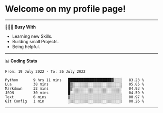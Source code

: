 # Welcome on my profile page!
<!-- print(("dralla"[::-1]+"s").capitalize()) -->

---
👨🏻‍💻 **Busy With**
* Learning new Skills.
* Building small Projects.
* Being helpful.

---
📊 **Coding Stats**
<!--START_SECTION:waka-->

```text
From: 19 July 2022 - To: 26 July 2022

Python       9 hrs 11 mins   ████████████████████▓░░░░   83.23 %
Lua          38 mins         █▒░░░░░░░░░░░░░░░░░░░░░░░   05.85 %
Markdown     32 mins         █▒░░░░░░░░░░░░░░░░░░░░░░░   04.93 %
JSON         30 mins         █░░░░░░░░░░░░░░░░░░░░░░░░   04.59 %
Text         6 mins          ▒░░░░░░░░░░░░░░░░░░░░░░░░   00.97 %
Git Config   1 min           ░░░░░░░░░░░░░░░░░░░░░░░░░   00.26 %
```

<!--END_SECTION:waka-->
---
